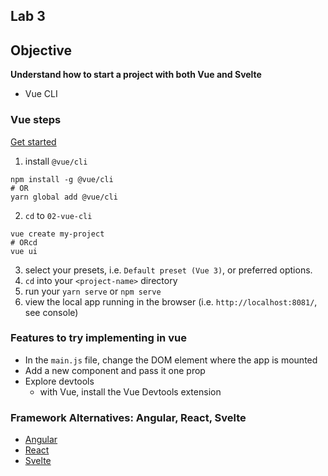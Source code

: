 ## Lab 3

## Objective

**Understand how to start a project with both Vue and Svelte**

- Vue CLI

### Vue steps

[Get started](https://cli.vuejs.org/#getting-started)

1. install `@vue/cli`

```
npm install -g @vue/cli
# OR
yarn global add @vue/cli
```

2. `cd` to `02-vue-cli`

```
vue create my-project
# ORcd
vue ui
```

3. select your presets, i.e. `Default preset (Vue 3)`, or preferred options.
4. `cd` into your `<project-name>` directory
5. run your `yarn serve` or `npm serve`
6. view the local app running in the browser (i.e. `http://localhost:8081/`, see console)

### Features to try implementing in vue

- In the `main.js` file, change the DOM element where the app is mounted
- Add a new component and pass it one prop
- Explore devtools
  - with Vue, install the Vue Devtools extension

### Framework Alternatives: Angular, React, Svelte

- [Angular](https://angular.io/start)
- [React](https://react.dev/learn)
- [Svelte](https://learn.svelte.dev)
